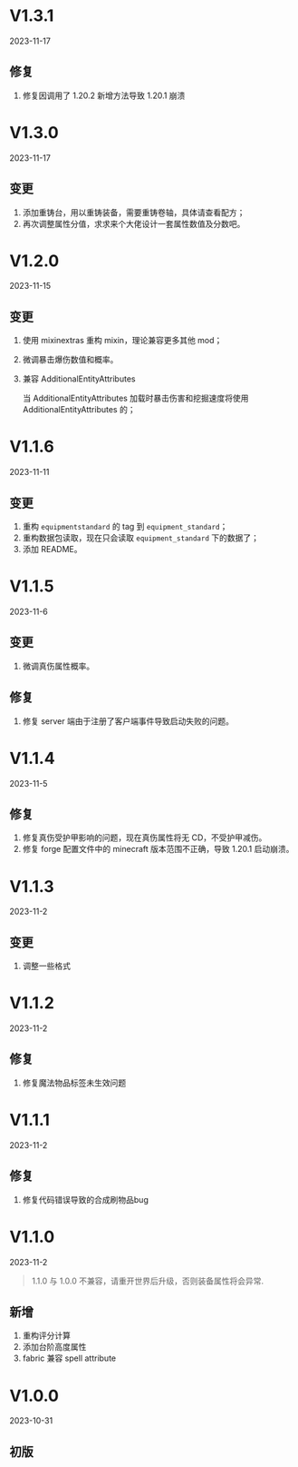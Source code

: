 # V1.3.1

2023-11-17

## 修复

1. 修复因调用了 1.20.2 新增方法导致 1.20.1 崩溃

# V1.3.0

2023-11-17

## 变更

1. 添加重铸台，用以重铸装备，需要重铸卷轴，具体请查看配方；
2. 再次调整属性分值，求求来个大佬设计一套属性数值及分数吧。

# V1.2.0

2023-11-15

## 变更

1. 使用 mixinextras 重构 mixin，理论兼容更多其他 mod； 
2. 微调暴击爆伤数值和概率。 
3. 兼容 AdditionalEntityAttributes

    当 AdditionalEntityAttributes 加载时暴击伤害和挖掘速度将使用 AdditionalEntityAttributes 的；

# V1.1.6

2023-11-11

## 变更

1. 重构 `equipmentstandard` 的 tag 到 `equipment_standard`；
2. 重构数据包读取，现在只会读取 `equipment_standard` 下的数据了；
3. 添加 README。

# V1.1.5

2023-11-6

## 变更

1. 微调真伤属性概率。

## 修复

1. 修复 server 端由于注册了客户端事件导致启动失败的问题。

# V1.1.4

2023-11-5

## 修复

1. 修复真伤受护甲影响的问题，现在真伤属性将无 CD，不受护甲减伤。
2. 修复 forge 配置文件中的 minecraft 版本范围不正确，导致 1.20.1 启动崩溃。

# V1.1.3

2023-11-2

## 变更

1. 调整一些格式

# V1.1.2

2023-11-2

## 修复

1. 修复魔法物品标签未生效问题

# V1.1.1

2023-11-2

## 修复

1. 修复代码错误导致的合成刷物品bug

# V1.1.0

2023-11-2

> 1.1.0 与 1.0.0 不兼容，请重开世界后升级，否则装备属性将会异常.

## 新增

1. 重构评分计算
2. 添加台阶高度属性
3. fabric 兼容 spell attribute

# V1.0.0

2023-10-31

## 初版
